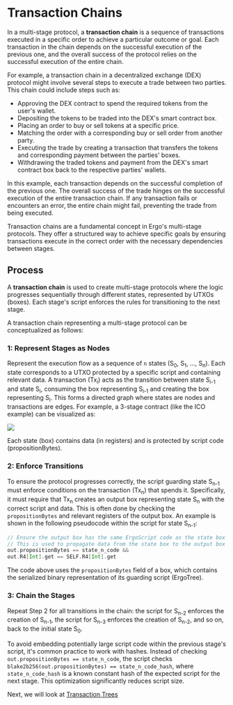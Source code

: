 # Transaction Chains

In a multi-stage protocol, a **transaction chain** is a sequence of transactions executed in a specific order to achieve a particular outcome or goal. Each transaction in the chain depends on the successful execution of the previous one, and the overall success of the protocol relies on the successful execution of the entire chain.

For example, a transaction chain in a decentralized exchange (DEX) protocol might involve several steps to execute a trade between two parties. This chain could include steps such as:

- Approving the DEX contract to spend the required tokens from the user's wallet.
- Depositing the tokens to be traded into the DEX's smart contract box.
- Placing an order to buy or sell tokens at a specific price.
- Matching the order with a corresponding buy or sell order from another party.
- Executing the trade by creating a transaction that transfers the tokens and corresponding payment between the parties' boxes.
- Withdrawing the traded tokens and payment from the DEX's smart contract box back to the respective parties' wallets.

In this example, each transaction depends on the successful completion of the previous one. The overall success of the trade hinges on the successful execution of the entire transaction chain. If any transaction fails or encounters an error, the entire chain might fail, preventing the trade from being executed.

Transaction chains are a fundamental concept in Ergo's multi-stage protocols. They offer a structured way to achieve specific goals by ensuring transactions execute in the correct order with the necessary dependencies between stages.

## Process

A **transaction chain** is used to create multi-stage protocols where the logic progresses sequentially through different states, represented by UTXOs (boxes). Each stage's script enforces the rules for transitioning to the next stage.

A transaction chain representing a multi-stage protocol can be conceptualized as follows:

### 1: Represent Stages as Nodes

Represent the execution flow as a sequence of `n` states (S<sub>0</sub>, S<sub>1</sub>, ..., S<sub>n</sub>). Each state corresponds to a UTXO protected by a specific script and containing relevant data. A transaction (Tx<sub>i</sub>) acts as the transition between state S<sub>i-1</sub> and state S<sub>i</sub>, consuming the box representing S<sub>i-1</sub> and creating the box representing S<sub>i</sub>. This forms a directed graph where states are nodes and transactions are edges. For example, a 3-stage contract (like the ICO example) can be visualized as:

![](../../../assets/img/scs/tx-chain.png)

Each state (box) contains data (in registers) and is protected by script code (propositionBytes).

### 2: Enforce Transitions

To ensure the protocol progresses correctly, the script guarding state S<sub>n-1</sub> must enforce conditions on the transaction (Tx<sub>n</sub>) that spends it. Specifically, it must require that Tx<sub>n</sub> creates an output box representing state S<sub>n</sub> with the correct script and data. This is often done by checking the `propositionBytes` and relevant registers of the output box. An example is shown in the following pseudocode within the script for state S<sub>n-1</sub>:

```scala
// Ensure the output box has the same ErgoScript code as the state box and the same R4 data
// This is used to propagate data from the state box to the output box
out.propositionBytes == state_n_code &&
out.R4[Int].get == SELF.R4[Int].get
```

The code above uses the `propositionBytes` field of a box, which contains the serialized binary representation of its guarding script (ErgoTree).

### 3: Chain the Stages

Repeat Step 2 for all transitions in the chain: the script for S<sub>n-2</sub> enforces the creation of S<sub>n-1</sub>, the script for S<sub>n-3</sub> enforces the creation of S<sub>n-2</sub>, and so on, back to the initial state S<sub>0</sub>.

To avoid embedding potentially large script code within the previous stage's script, it's common practice to work with hashes. Instead of checking `out.propositionBytes == state_n_code`, the script checks `blake2b256(out.propositionBytes) == state_n_code_hash`, where `state_n_code_hash` is a known constant hash of the expected script for the next stage. This optimization significantly reduces script size.

Next, we will look at [Transaction Trees](tx-tree.md)
